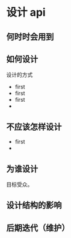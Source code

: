 # 设计 api

## 何时时会用到

## 如何设计

设计的方式

- first
- first
- first
-

## 不应该怎样设计

- first
-

## 为谁设计

目标受众。

## 设计结构的影响

## 后期迭代（维护）
